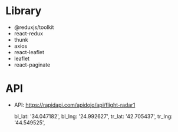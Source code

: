 # Library

- @reduxjs/toolkit
- react-redux
- thunk
- axios
- react-leaflet
- leaflet
- react-paginate

# API

- API: https://rapidapi.com/apidojo/api/flight-radar1

   bl_lat: '34.047182',
   bl_lng: '24.992627',
   tr_lat: '42.705437',
   tr_lng: '44.549525',
